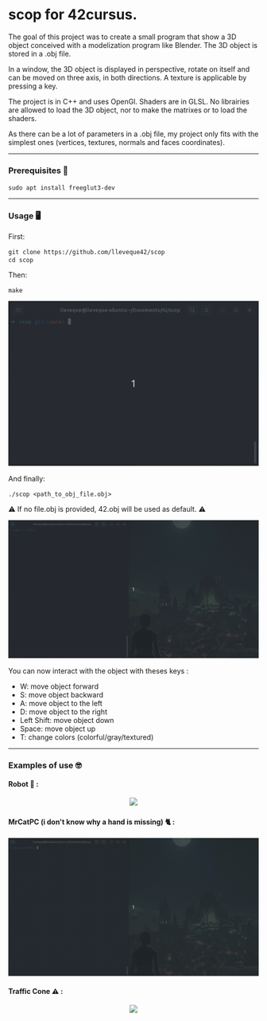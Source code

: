 # scop for 42cursus.

The goal of this project was to create a small program that show a 3D object conceived with a modelization program like Blender. The 3D object is stored in a .obj file.

In a window, the 3D object is displayed in perspective, rotate on itself and can be moved on three axis, in both directions. 
A texture is applicable by pressing a key.

The project is in C++ and uses OpenGl. Shaders are in GLSL.
No librairies are allowed to load the 3D object, nor to make the matrixes or to load the shaders.

As there can be a lot of parameters in a .obj file, my project only fits with the simplest ones (vertices, textures, normals and faces coordinates).

---

### Prerequisites :wrench:
    
    sudo apt install freeglut3-dev

---

### Usage :desktop_computer:

First:

    git clone https://github.com/lleveque42/scop
    cd scop
    
Then:
    
    make

<p align="center">
    <img src="https://github.com/lleveque42/scop/blob/main/readme/42scopMake.gif">
</p>

And finally:

    ./scop <path_to_obj_file.obj>

:warning: If no file.obj is provided, 42.obj will be used as default. :warning:

<p align="center">
    <img src="https://github.com/lleveque42/scop/blob/main/readme/42scopLaunch.gif">
</p>

You can now interact with the object with theses keys :
- W: move object forward
- S: move object backward
- A: move object to the left
- D: move object to the right
- Left Shift: move object down
- Space: move object up
- T: change colors (colorful/gray/textured)

---

### Examples of use :nerd_face:

#### Robot :robot: :

<p align="center">
    <img src="https://github.com/lleveque42/scop/blob/main/readme/42scopRobotFinal.gif">
</p>

#### MrCatPC (i don't know why a hand is missing) :cat2: :

<p align="center">
    <img src="https://github.com/lleveque42/scop/blob/main/readme/42scopMrCatPC.gif">
</p>

#### Traffic Cone :warning: :

<p align="center">
    <img src="https://github.com/lleveque42/scop/blob/main/readme/42scopTrafficCone.gif">
</p>
